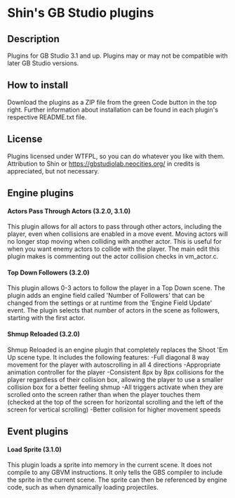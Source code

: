 # Shin's GB Studio plugins
## Description
Plugins for GB Studio 3.1 and up. Plugins may or may not be compatible with later GB Studio versions.
## How to install
Download the plugins as a ZIP file from the green Code button in the top right.
Further information about installation can be found in each plugin's respective README.txt file.
## License
Plugins licensed under WTFPL, so you can do whatever you like with them. Attribution to Shin or https://gbstudiolab.neocities.org/ in credits is appreciated, but not necessary.
## Engine plugins
#### Actors Pass Through Actors (3.2.0, 3.1.0)
This plugin allows for all actors to pass through other actors, including the player, even when collisions are enabled in a move event.
Moving actors will no longer stop moving when colliding with another actor.
This is useful for when you want enemy actors to collide with the player.
The main edit this plugin makes is commenting out the actor collision checks in vm_actor.c.
#### Top Down Followers (3.2.0)
This plugin allows 0-3 actors to follow the player in a Top Down scene. The plugin adds an engine field called 'Number of Followers' that can be changed from the settings or at runtime from the 'Engine Field Update' event. The plugin selects that number of actors in the scene as followers, starting with the first actor.
#### Shmup Reloaded (3.2.0)
Shmup Reloaded is an engine plugin that completely replaces the Shoot 'Em Up scene type. It includes the following features:
-Full diagonal 8 way movement for the player with autoscrolling in all 4 directions
-Appropriate animation controller for the player
-Consistent 8px by 8px collisions for the player regardless of their collision box, allowing the player to use a smaller collision box for a better feeling shmup
-All triggers activate when they are scrolled onto the screen rather than when the player touches them (checked at the top of the screen for horizontal scrolling and the left of the screen for vertical scrolling)
-Better collision for higher movement speeds
## Event plugins
#### Load Sprite (3.1.0)
This plugin loads a sprite into memory in the current scene.
It does not compile to any GBVM instructions.
It only tells the GBS compiler to include the sprite in the current scene.
The sprite can then be referenced by engine code, such as when dynamically loading projectiles.